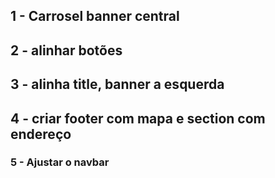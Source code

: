 ## 1 - Carrosel banner central
## 2 - alinhar botões
## 3 - alinha title, banner a esquerda
## 4 - criar footer com mapa e section com endereço 


### 5 - Ajustar o navbar